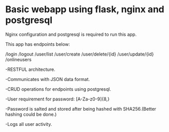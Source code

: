 # Basic webapp using flask, nginx and postgresql

Nginx configuration and postgresql is required to run this app.

This app has endpoints below:

/login
/logout
/user/list
/user/create
/user/delete/{id}
/user/update/{id}
/onlineusers

-RESTFUL architecture.

-Communicates with JSON data format.

-CRUD operations for endpoints using postgresql.

-User requirement for password: [A-Za-z0-9]{8,}

-Password is salted and stored after being hashed with SHA256.(Better hashing could be done.)

-Logs all user activity.
